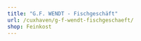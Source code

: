 ```yaml
---
title: "G.F. WENDT - Fischgeschäft"
url: /cuxhaven/g-f-wendt-fischgeschaeft/
shop: Feinkost
---
```


